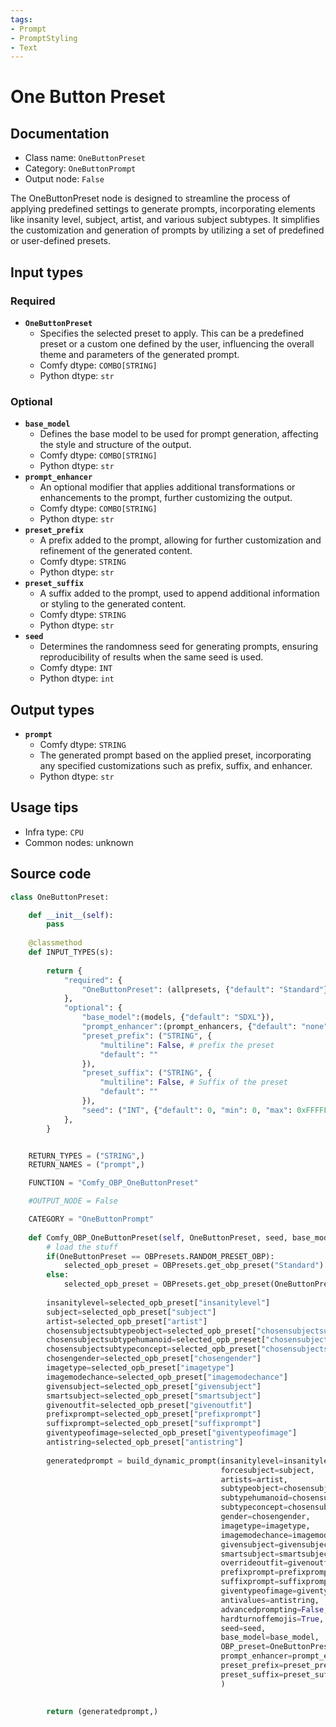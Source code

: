 ```yaml
---
tags:
- Prompt
- PromptStyling
- Text
---
```


# One Button Preset
## Documentation
- Class name: `OneButtonPreset`
- Category: `OneButtonPrompt`
- Output node: `False`

The OneButtonPreset node is designed to streamline the process of applying predefined settings to generate prompts, incorporating elements like insanity level, subject, artist, and various subject subtypes. It simplifies the customization and generation of prompts by utilizing a set of predefined or user-defined presets.
## Input types
### Required
- **`OneButtonPreset`**
    - Specifies the selected preset to apply. This can be a predefined preset or a custom one defined by the user, influencing the overall theme and parameters of the generated prompt.
    - Comfy dtype: `COMBO[STRING]`
    - Python dtype: `str`
### Optional
- **`base_model`**
    - Defines the base model to be used for prompt generation, affecting the style and structure of the output.
    - Comfy dtype: `COMBO[STRING]`
    - Python dtype: `str`
- **`prompt_enhancer`**
    - An optional modifier that applies additional transformations or enhancements to the prompt, further customizing the output.
    - Comfy dtype: `COMBO[STRING]`
    - Python dtype: `str`
- **`preset_prefix`**
    - A prefix added to the prompt, allowing for further customization and refinement of the generated content.
    - Comfy dtype: `STRING`
    - Python dtype: `str`
- **`preset_suffix`**
    - A suffix added to the prompt, used to append additional information or styling to the generated content.
    - Comfy dtype: `STRING`
    - Python dtype: `str`
- **`seed`**
    - Determines the randomness seed for generating prompts, ensuring reproducibility of results when the same seed is used.
    - Comfy dtype: `INT`
    - Python dtype: `int`
## Output types
- **`prompt`**
    - Comfy dtype: `STRING`
    - The generated prompt based on the applied preset, incorporating any specified customizations such as prefix, suffix, and enhancer.
    - Python dtype: `str`
## Usage tips
- Infra type: `CPU`
- Common nodes: unknown


## Source code
```python
class OneButtonPreset:

    def __init__(self):
        pass
    
    @classmethod
    def INPUT_TYPES(s):
               
        return {
            "required": {
                "OneButtonPreset": (allpresets, {"default": "Standard"}),
            },
            "optional": {
                "base_model":(models, {"default": "SDXL"}),
                "prompt_enhancer":(prompt_enhancers, {"default": "none"}),
                "preset_prefix": ("STRING", {
                    "multiline": False, # prefix the preset
                    "default": ""
                }),
                "preset_suffix": ("STRING", {
                    "multiline": False, # Suffix of the preset
                    "default": ""
                }),   
                "seed": ("INT", {"default": 0, "min": 0, "max": 0xFFFFFFFFFFFFFFFF}),
            },
        }


    RETURN_TYPES = ("STRING",)
    RETURN_NAMES = ("prompt",)

    FUNCTION = "Comfy_OBP_OneButtonPreset"

    #OUTPUT_NODE = False

    CATEGORY = "OneButtonPrompt"
    
    def Comfy_OBP_OneButtonPreset(self, OneButtonPreset, seed, base_model, prompt_enhancer, preset_prefix, preset_suffix):
        # load the stuff
        if(OneButtonPreset == OBPresets.RANDOM_PRESET_OBP):
            selected_opb_preset = OBPresets.get_obp_preset("Standard")
        else:
            selected_opb_preset = OBPresets.get_obp_preset(OneButtonPreset)
        
        insanitylevel=selected_opb_preset["insanitylevel"]
        subject=selected_opb_preset["subject"]
        artist=selected_opb_preset["artist"]
        chosensubjectsubtypeobject=selected_opb_preset["chosensubjectsubtypeobject"]
        chosensubjectsubtypehumanoid=selected_opb_preset["chosensubjectsubtypehumanoid"]
        chosensubjectsubtypeconcept=selected_opb_preset["chosensubjectsubtypeconcept"]
        chosengender=selected_opb_preset["chosengender"]
        imagetype=selected_opb_preset["imagetype"]
        imagemodechance=selected_opb_preset["imagemodechance"]
        givensubject=selected_opb_preset["givensubject"]
        smartsubject=selected_opb_preset["smartsubject"]
        givenoutfit=selected_opb_preset["givenoutfit"]
        prefixprompt=selected_opb_preset["prefixprompt"]
        suffixprompt=selected_opb_preset["suffixprompt"]
        giventypeofimage=selected_opb_preset["giventypeofimage"]
        antistring=selected_opb_preset["antistring"]
        
        generatedprompt = build_dynamic_prompt(insanitylevel=insanitylevel,
                                               forcesubject=subject,
                                               artists=artist,
                                               subtypeobject=chosensubjectsubtypeobject,
                                               subtypehumanoid=chosensubjectsubtypehumanoid,
                                               subtypeconcept=chosensubjectsubtypeconcept,
                                               gender=chosengender,
                                               imagetype=imagetype,
                                               imagemodechance=imagemodechance,
                                               givensubject=givensubject,
                                               smartsubject=smartsubject,
                                               overrideoutfit=givenoutfit,
                                               prefixprompt=prefixprompt,
                                               suffixprompt=suffixprompt,
                                               giventypeofimage=giventypeofimage,
                                               antivalues=antistring,
                                               advancedprompting=False,
                                               hardturnoffemojis=True,
                                               seed=seed,
                                               base_model=base_model,
                                               OBP_preset=OneButtonPreset,
                                               prompt_enhancer=prompt_enhancer,
                                               preset_prefix=preset_prefix,
                                               preset_suffix=preset_suffix,
                                               )
        
        
        return (generatedprompt,)

```
